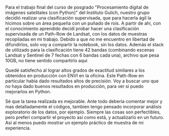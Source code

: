 Para el trabajo final del curso de posgrado "Procesamiento digital de imágenes satelitales (con Python)" del Instituto Gulich, nuestro grupo decidió realizar una clasificación supervisada, que para hacerla ágil la hicimos sobre un área pequeña con un puñado de rois. A partir de ahí, con el conocimiento aprendido decidí probar hacer una clasificación supervisada de un Path-Row de Landsat, con los datos de muestras recopiladas en mi trabajo. Debido a que no me encuentro en libertad de difundirlos, solo voy a compartir la notebook, sin los datos. Además el stack de utilizado para la clasificación tiene 42 bandas (combinando escenas Landsat y Sentinel de 7 fechas con 6 bandas cada una), archivo que pesa 10GB, no tiene sentido compartirlo aqui

Quedé satisfecho al lograr altos grados de exactitud similares a los obtenidos en producción con ENVI en la oficina. Este Path-Row en particular había dado resultados altos de precisión. Voy a buscar uno que no haya dado buenos resultados en producción, para ver si puedo mejorarlos en Python.

Sé que la tarea realizada es mejorable. Ante todo debería comentar mejor y mas detalladamente el códigos, tambien tengo pensado incorporar análisis exploratorio de los datos, por ejemplo. Siempre las cosas son perfectibles, pero preferí compartir el proyecto así como está, y actualizarlo en un futuro. Así al menos puedo mostrar un ejemplo práctico de muestra de mi experiencia.
